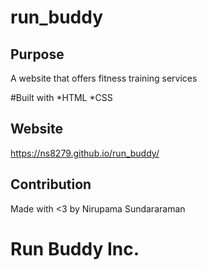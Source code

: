 # run_buddy
## Purpose 
A website that offers fitness training services

#Built with
*HTML 
*CSS

## Website
https://ns8279.github.io/run_buddy/

## Contribution
Made with <3 by Nirupama Sundararaman

# Run Buddy Inc.